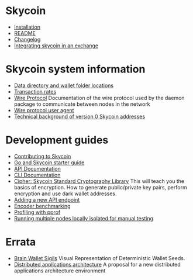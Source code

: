 # Skycoin

* [Installation](https://github.com/skycoin/skycoin/blob/develop/INSTALLATION.md)
* [README](https://github.com/skycoin/skycoin/blob/develop/README.md)
* [Changelog](https://github.com/skycoin/skycoin/blob/develop/CHANGELOG.md)
* [Integrating skycoin in an exchange](https://github.com/skycoin/skycoin/blob/develop/INTEGRATION.md)

# Skycoin system information

* [Data directory and wallet folder locations](Data-directory-and-wallet-folder-locations)
* [Transaction rates](Transaction-rates)
* [Wire Protocol](Wire-Protocol) Documentation of the wire protocol used by the daemon package to communicate between nodes in the network
* [Wire protocol user agent](Wire-protocol-user-agent)
* [Technical background of version 0 Skycoin addresses](Technical-background-of-version-0-Skycoin-addresses)

# Development guides

* [Contributing to Skycoin](Contributing)
* [Go and Skycoin starter guide](Go-and-Skycoin-Starter-Guide)
* [API Documentation](https://github.com/skycoin/skycoin/blob/develop/src/api/README.md)
* [CLI Documentation](https://github.com/skycoin/skycoin/blob/develop/src/cli/README.md)
* [Cipher: Skycoin Standard Cryptography Library](cipher-package)
This will teach you the basics of encryption. How to generate public/private key pairs, perform encryption and use dark wallet addresses.
* [Adding a new API endpoint](Adding-a-new-API-endpoint)
* [Encoder benchmarking](Encoder-benchmarking)
* [Profiling with pprof](Profiling-with-pprof)
* [Running multiple nodes locally isolated for manual testing](Running-multiple-nodes-locally-isolated-for-manual-testing)

# Errata

* [Brain Wallet Sigils](Brain-Wallet-Sigils)
Visual Representation of Deterministic Wallet Seeds.
* [Distributed applications architecture](Experimental-distributed-applications-architecture) A proposal for a new distributed applications architecture environment
